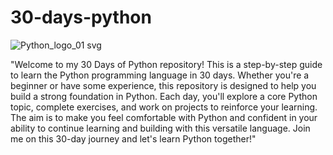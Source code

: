 # 30-days-python
![Python_logo_01 svg](https://github.com/cmdCrusaderr/30-days-python/assets/149930189/fe6ad3c4-d0f7-452d-a6f7-50685e2e96c5)

"Welcome to my 30 Days of Python repository! This is a step-by-step guide to learn the Python programming language in 30 days. Whether you're a beginner or have some experience, this repository is designed to help you build a strong foundation in Python. Each day, you'll explore a core Python topic, complete exercises, and work on projects to reinforce your learning. The aim is to make you feel comfortable with Python and confident in your ability to continue learning and building with this versatile language. Join me on this 30-day journey and let's learn Python together!"
